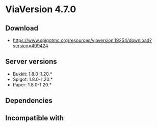 # ViaVersion 4.7.0

## Download
- https://www.spigotmc.org/resources/viaversion.19254/download?version=499424

## Server versions
- Bukkit: 1.8.0-1.20.*
- Spigot: 1.8.0-1.20.*
- Paper: 1.8.0-1.20.*

## Dependencies

## Incompatible with